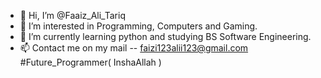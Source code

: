 - 👋 Hi, I’m @Faaiz_Ali_Tariq
- 👀 I’m interested in Programming, Computers and Gaming.
- 🌱 I’m currently learning python and studying BS Software Engineering.
- 📫 Contact me on my mail -- faizi123alii123@gmail.com
#Future_Programmer( InshaAllah )

<!---
FaaizAlii/FaaizAlii is a ✨ special ✨ repository because its `README.md` (this file) appears on your GitHub profile.
You can click the Preview link to take a look at your changes.
--->
